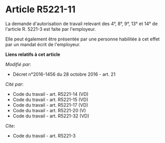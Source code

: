 # Article R5221-11

La demande d'autorisation de travail relevant des 4°, 8°, 9°, 13° et 14° de l'article R. 5221-3 est faite par l'employeur. 

Elle peut également être présentée par une personne habilitée à cet effet par un mandat écrit de l'employeur.

**Liens relatifs à cet article**

_Modifié par_:

  - Décret n°2016-1456 du 28 octobre 2016 - art. 21

_Cité par_:

  - Code du travail - art. R5221-14 (VD)
  - Code du travail - art. R5221-15 (VD)
  - Code du travail - art. R5221-17 (VD)
  - Code du travail - art. R5221-20 (V)
  - Code du travail - art. R5221-32 (VD)

_Cite_:

  - Code du travail - art. R5221-3

